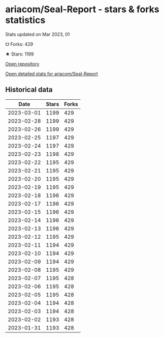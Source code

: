# ariacom/Seal-Report - stars & forks statistics

Stats updated on Mar 2023, 01

☋ Forks: 429

★ Stars: 1199

[Open repository](https://github.com/ariacom/Seal-Report)

[Open detailed stats for ariacom/Seal-Report](https://reviewgithub.com/rep/ariacom/Seal-Report)

## Historical data
| Date | Stars | Forks |
|------|-------|-------|
| 2023-03-01 | 1199 | 429 | 
| 2023-02-28 | 1199 | 429 | 
| 2023-02-26 | 1199 | 429 | 
| 2023-02-25 | 1197 | 429 | 
| 2023-02-24 | 1197 | 429 | 
| 2023-02-23 | 1198 | 429 | 
| 2023-02-22 | 1195 | 429 | 
| 2023-02-21 | 1195 | 429 | 
| 2023-02-20 | 1195 | 429 | 
| 2023-02-19 | 1195 | 429 | 
| 2023-02-18 | 1196 | 429 | 
| 2023-02-17 | 1196 | 429 | 
| 2023-02-15 | 1196 | 429 | 
| 2023-02-14 | 1196 | 429 | 
| 2023-02-13 | 1196 | 429 | 
| 2023-02-12 | 1195 | 429 | 
| 2023-02-11 | 1194 | 429 | 
| 2023-02-10 | 1194 | 429 | 
| 2023-02-09 | 1194 | 429 | 
| 2023-02-08 | 1195 | 429 | 
| 2023-02-07 | 1195 | 428 | 
| 2023-02-06 | 1195 | 428 | 
| 2023-02-05 | 1195 | 428 | 
| 2023-02-04 | 1194 | 428 | 
| 2023-02-03 | 1194 | 428 | 
| 2023-02-02 | 1193 | 428 | 
| 2023-01-31 | 1193 | 428 | 

